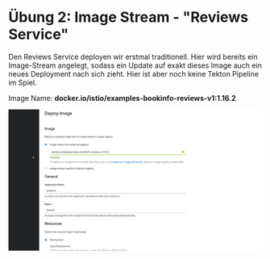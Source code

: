 # Übung 2: Image Stream - "Reviews Service"

Den Reviews Service deployen wir erstmal traditionell. Hier wird bereits ein Image-Stream angelegt, sodass ein Update auf exakt dieses Image auch ein neues Deployment nach sich zieht. Hier ist aber noch keine Tekton Pipeline im Spiel.

Image Name: **docker.io/istio/examples-bookinfo-reviews-v1:1.16.2**

![](../../.gitbook/assets/image%20%28149%29.png)




